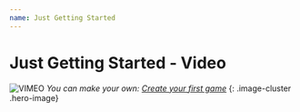 ```yaml
---
name: Just Getting Started
---
```


# Just Getting Started - Video

![VIMEO](../../assets/placeholder_720p.png "381563691")
_You can make your own: [Create your first game](../../../getting_started/my_first_multiplayer_game/)_
{: .image-cluster .hero-image}
